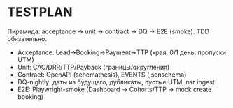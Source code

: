 # TESTPLAN
Пирамида: acceptance → unit → contract → DQ → E2E (smoke). TDD обязательно.
- Acceptance: Lead→Booking→Payment→TTP (края: 0/1 день, пропуски UTM)
- Unit: CAC/DRR/TTP/Payback (границы/округления)
- Contract: OpenAPI (schemathesis), EVENTS (jsonschema)
- DQ-nightly: даты из будущего, дубликаты, пустые UTM, лаг ingest
- E2E: Playwright-smoke (Dashboard → Cohorts/TTP → mock create booking)
